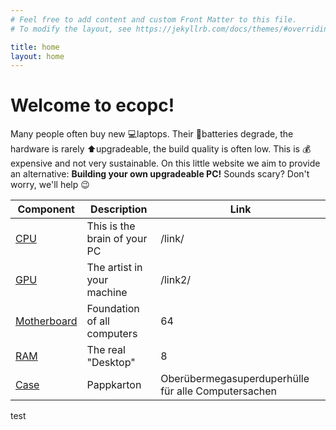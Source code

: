 ```yaml
---
# Feel free to add content and custom Front Matter to this file.
# To modify the layout, see https://jekyllrb.com/docs/themes/#overriding-theme-defaults

title: home
layout: home
---
```


# Welcome to ecopc!

Many people often buy new 💻laptops. Their 🔋batteries degrade, the hardware is rarely ⬆upgradeable, the build quality is often low. This is 💰expensive and not very sustainable. On this little website we aim to provide an alternative: **Building your own upgradeable PC!** Sounds scary? Don't worry, we'll help 😉

| Component               | Description                  | Link                                                |
| ----------------------- | ---------------------------- | --------------------------------------------------- |
| [CPU](pages/cpu)        | This is the brain of your PC | /link/                                              |
| [GPU](pages/gpu)        | The artist in your machine   | /link2/                                             |
| [Motherboard](pages/mb) | Foundation of all computers  | 64                                                  |
| [RAM](pages/ram)        | The real "Desktop"           | 8                                                   |
| [Case](pages/case)      | Pappkarton                   | Oberübermegasuperduperhülle für alle Computersachen |

test
